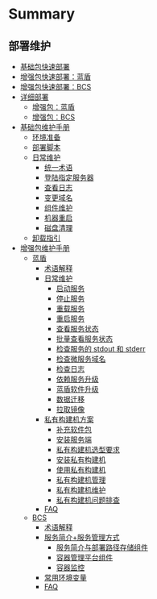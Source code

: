 # Summary

## 部署维护

* [基础包快速部署](产品白皮书/基础包安装/多机部署/quick_install.md)
* [增强包快速部署：蓝盾](产品白皮书/增强包安装/部署安装/CI-start.md)
* [增强包快速部署：BCS](产品白皮书/增强包安装/部署安装/BCS-start.md)
* [详细部署]()
    * [增强包：蓝盾](产品白皮书/增强包安装/部署安装/CI-V2.md)
    * [增强包：BCS](产品白皮书/增强包安装/部署安装/BCS-V2.md)
* [基础包维护手册]()
    * [环境准备](产品白皮书/基础包安装/环境准备/get_ready.md)
    * [部署脚本](产品白皮书/部署脚本/intro.md)
    * [日常维护]()
        * [统一术语](产品白皮书/维护手册/日常维护/maintain.md)
        * [登陆指定服务器](产品白皮书/维护手册/日常维护/login_srv.md)
        * [查看日志](产品白皮书/维护手册/日常维护/logs.md)
        * [变更域名](产品白皮书/维护手册/日常维护/change_domain.md)
        * [组件维护](产品白皮书/维护手册/日常维护/start_stop.md)
        * [机器重启](产品白皮书/维护手册/日常维护/host_reboot.md)
        * [磁盘清理](产品白皮书/维护手册/日常维护/disk_clean.md)
    * [卸载指引](产品白皮书/卸载指引/uninstall.md)
* [增强包维护手册]()
    * [蓝盾]()
        * [术语解释](产品白皮书/维护手册/增强包/蓝盾/Term.md)
        * [日常维护]()
            * [启动服务](产品白皮书/维护手册/增强包/蓝盾/Start_service.md)
            * [停止服务](产品白皮书/维护手册/增强包/蓝盾/Stop_service.md)
            * [重载服务](产品白皮书/维护手册/增强包/蓝盾/Overload_service.md)
            * [重启服务](产品白皮书/维护手册/增强包/蓝盾/Restart_service.md)
            * [查看服务状态](产品白皮书/维护手册/增强包/蓝盾/Service_status.md)
            * [批量查看服务状态](产品白皮书/维护手册/增强包/蓝盾/Service_status_bulk.md)
            * [检查服务的 stdout 和 stderr](产品白皮书/维护手册/增强包/蓝盾/Stdout_stderr.md)
            * [检查微服务域名](产品白皮书/维护手册/增强包/蓝盾/Microservice_domainname.md)
            * [检查日志](产品白皮书/维护手册/增强包/蓝盾/Check_log.md)
            * [依赖服务升级](产品白皮书/维护手册/增强包/蓝盾/Service_upgrade.md)
            * [蓝盾软件升级](产品白皮书/维护手册/增强包/蓝盾/Software_upgrade.md)
            * [数据迁移](产品白皮书/维护手册/增强包/蓝盾/Data_migration.md)
            * [拉取镜像](产品白皮书/维护手册/增强包/蓝盾/Pull_mirror.md)
        * [私有构建机方案]()
            * [补充软件包](产品白皮书/维护手册/增强包/蓝盾/Software_package.md)
            * [安装服务端](产品白皮书/维护手册/增强包/蓝盾/Install_server.md)
            * [私有构建机选型要求](产品白皮书/维护手册/增强包/蓝盾/Machine_requirements.md)
            * [安装私有构建机](产品白皮书/维护手册/增强包/蓝盾/Install_machine.md)
            * [使用私有构建机](产品白皮书/维护手册/增强包/蓝盾/Use_machine.md)
            * [私有构建机管理](产品白皮书/维护手册/增强包/蓝盾/Management_machine.md)
            * [私有构建机维护](产品白皮书/维护手册/增强包/蓝盾/Maintain_machine.md)
            * [私有构建机问题排查](产品白皮书/维护手册/增强包/蓝盾/Check_machine.md)
        * [FAQ](产品白皮书/维护手册/增强包/蓝盾/FAQ.md)
    * [BCS]()
        * [术语解释](产品白皮书/维护手册/增强包/BCS/Term.md)
        * [服务简介+服务管理方式]()
            * [服务简介与部署路径存储组件](产品白皮书/维护手册/增强包/BCS/Service.md)
            * [容器管理平台组件](产品白皮书/维护手册/增强包/BCS/Components.md)
            * [容器监控](产品白皮书/维护手册/增强包/BCS/Monitor.md)
        * [常用环境变量](产品白皮书/维护手册/增强包/BCS/Env_variable.md)
        * [FAQ](产品白皮书/维护手册/增强包/BCS/FAQ.md)